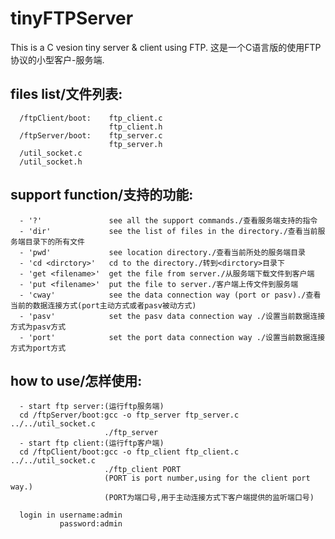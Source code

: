 # tinyFTPServer

This is a C vesion tiny server &amp; client using FTP.
这是一个C语言版的使用FTP协议的小型客户-服务端.

## files list/文件列表:

      /ftpClient/boot:    ftp_client.c
                          ftp_client.h
      /ftpServer/boot:    ftp_server.c
                          ftp_server.h
      /util_socket.c
      /util_socket.h

## support function/支持的功能:

      - '?'               see all the support commands./查看服务端支持的指令
      - 'dir'             see the list of files in the directory./查看当前服务端目录下的所有文件
      - 'pwd'             see location directory./查看当前所处的服务端目录
      - 'cd <dirctory>'   cd to the directory./转到<dirctory>目录下
      - 'get <filename>'  get the file from server./从服务端下载文件到客户端
      - 'put <filename>'  put the file to server./客户端上传文件到服务端
      - 'cway'            see the data connection way (port or pasv)./查看当前的数据连接方式(port主动方式或者pasv被动方式)
      - 'pasv'            set the pasv data connection way ./设置当前数据连接方式为pasv方式
      - 'port'            set the port data connection way ./设置当前数据连接方式为port方式
      
## how to use/怎样使用:

      - start ftp server:(运行ftp服务端)
      cd /ftpServer/boot:gcc -o ftp_server ftp_server.c ../../util_socket.c
                         ./ftp_server
      - start ftp client:(运行ftp客户端)
      cd /ftpClient/boot:gcc -o ftp_client ftp_client.c ../../util_socket.c
                         ./ftp_client PORT
                         (PORT is port number,using for the client port way.)
                         (PORT为端口号,用于主动连接方式下客户端提供的监听端口号)
      
      login in username:admin
               password:admin
               
